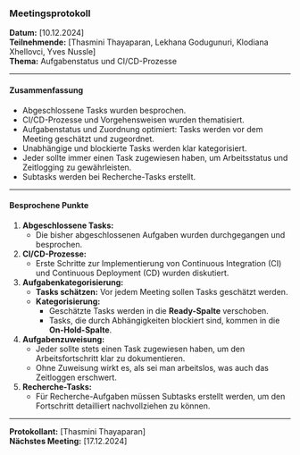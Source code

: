 ### **Meetingsprotokoll**

**Datum:** [10.12.2024]  
**Teilnehmende:** [Thasmini Thayaparan, Lekhana Godugunuri, Klodiana Xhellovci, Yves Nussle]  
**Thema:** Aufgabenstatus und CI/CD-Prozesse

---

#### **Zusammenfassung**

- Abgeschlossene Tasks wurden besprochen.
- CI/CD-Prozesse und Vorgehensweisen wurden thematisiert.
- Aufgabenstatus und Zuordnung optimiert: Tasks werden vor dem Meeting geschätzt und zugeordnet.
- Unabhängige und blockierte Tasks werden klar kategorisiert.
- Jeder sollte immer einen Task zugewiesen haben, um Arbeitsstatus und Zeitlogging zu gewährleisten.
- Subtasks werden bei Recherche-Tasks erstellt.

---

#### **Besprochene Punkte**

1. **Abgeschlossene Tasks:**
    - Die bisher abgeschlossenen Aufgaben wurden durchgegangen und besprochen.
2. **CI/CD-Prozesse:**
    - Erste Schritte zur Implementierung von Continuous Integration (CI) und Continuous Deployment (CD) wurden diskutiert.
3. **Aufgabenkategorisierung:**
    - **Tasks schätzen:** Vor jedem Meeting sollen Tasks geschätzt werden.
    - **Kategorisierung:**
        - Geschätzte Tasks werden in die **Ready-Spalte** verschoben.
        - Tasks, die durch Abhängigkeiten blockiert sind, kommen in die **On-Hold-Spalte**.
4. **Aufgabenzuweisung:**
    - Jeder sollte stets einen Task zugewiesen haben, um den Arbeitsfortschritt klar zu dokumentieren.
    - Ohne Zuweisung wirkt es, als sei man arbeitslos, was auch das Zeitloggen erschwert.
5. **Recherche-Tasks:**
    - Für Recherche-Aufgaben müssen Subtasks erstellt werden, um den Fortschritt detailliert nachvollziehen zu können.

---

**Protokollant:** [Thasmini Thayaparan]  
**Nächstes Meeting:** [17.12.2024]